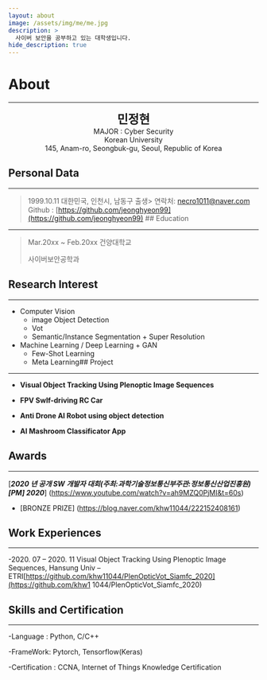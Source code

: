 ```yaml
---
layout: about
image: /assets/img/me/me.jpg
description: >
  사이버 보안을 공부하고 있는 대학생입니다.
hide_description: true
---
```


# About

<!--author-->

* * *
<center>
<span style=
"font-size:170%;
font-weight:bold"> 
민정현
</span>
</center>

<center>MAJOR : Cyber Security</center>

<center>Korean University</center>

<center>145, Anam-ro, Seongbuk-gu, Seoul, Republic of Korea</center>

## Personal Data
---
> 1999.10.11 대한민국, 인천시, 남동구 출생> 연락처: necro1011@naver.com
> Github : [https://github.com/jeonghyeon99](https://github.com/jeonghyeon99) ## Education
---
> Mar.20xx ~ Feb.20xx 건양대학교
>
> 사이버보안공학과

## Research Interest
---

* Computer Vision
    + image Object Detection
    + Vot
    + Semantic/Instance Segmentation + Super Resolution
* Machine Learning / Deep Learning + GAN
    + Few-Shot Learning
    + Meta Learning## Project

---
* **Visual Object Tracking Using Plenoptic Image Sequences**

* **FPV Swlf-driving RC Car**

* **Anti Drone AI Robot using object detection**

* **AI Mashroom Classificator App**

## Awards
---
[***2020 년 공개 SW 개발자 대회(주최:과학기술정보통신부주관:정보통신산업진흥원)[PM] 2020***]
(https://www.youtube.com/watch?v=ah9MZQ0PjMI&t=60s)

- [BRONZE PRIZE]
(https://blog.naver.com/khw11044/222152408161)</a>

## Work Experiences

---
-2020. 07 – 2020. 11
Visual Object Tracking Using Plenoptic Image Sequences, Hansung Univ – ETRI[https://github.com/khw11044/PlenOpticVot_Siamfc_2020](https://github.com/khw1 1044/PlenOpticVot_Siamfc_2020)

## Skills and Certification
---

-Language : Python, C/C++

-FrameWork: Pytorch, Tensorflow(Keras)

-Certification : CCNA, Internet of Things Knowledge Certification